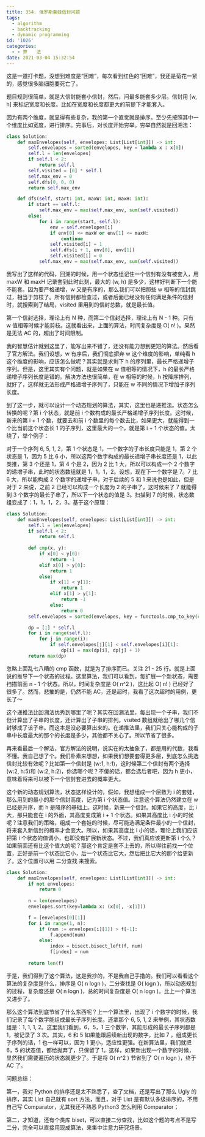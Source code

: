 ```yaml
---
title: 354. 俄罗斯套娃信封问题
tags:
  - algorithm
  - backtracking
  - dynamic programming
id: '1026'
categories:
  - - 算　　法
date: 2021-03-04 15:32:54
---
```


这是一道打卡题，没想到难度是“困难”，每次看到红色的“困难”，我还是菊花一紧的，感觉很多脑细胞要死亡了。

题目规则很简单，就是大信封能套小信封，然后，问最多能套多少层。信封用 [w, h] 来标记宽度和长度。比如在宽度和长度都更大的前提下才能套入。

因为有两个维度，就显得有些复杂，我的第一个直觉就是排序。至少先按照其中一个维度比如宽度，进行排序。完事后，对长度开始穷举。穷举自然就是回溯法：

```python
class Solution:
    def maxEnvelopes(self, envelopes: List[List[int]]) -> int:
        self.envelopes = sorted(envelopes, key = lambda x : x[0])
        self.l = len(envelopes)
        if self.l < 2:
            return self.l
        self.visited = [0] * self.l
        self.max_env = 0
        self.dfs(0, 0, 0)
        return self.max_env

    def dfs(self, start: int, maxW: int, maxH: int):
        if start == self.l:
            self.max_env = max(self.max_env, sum(self.visited))
        else:
            for i in range(start, self.l):
                env = self.envelopes[i]
                if env[0] <= maxW or env[1] <= maxH:
                    continue
                self.visited[i] = 1
                self.dfs(i + 1, env[0], env[1])
                self.visited[i] = 0
            self.max_env = max(self.max_env, sum(self.visited))
```

我写出了这样的代码，回溯的时候，用一个状态组记住一个信封有没有被套入，用 maxW 和 maxH 记录套到此时此刻，最大的 (w, h) 是多少，这样好判断下一个能不能套。因为要严格递增，w 又是有序的，那么我们可以把那些 w 相等的信封跳过，相当于剪枝了。所有信封都检查过，或者后面已经没有任何满足条件的信封时，就搜索到了结局，visited 里用到的信封总数，就是最长值。

第一个信封选择，理论上有 N 种，而第二个信封选择，理论上有 N - 1 种。只有 w 值相等时候才能剪枝。这就看出来，上面的算法，时间复杂度是 O( n! )。果然是无法 AC 的，超出了时间限制。

我的智慧估计就到这里了，能写出来不错了，还没有能力想到更短的算法。然后看了官方解法。我们设想，w 有序后，我们彻底摒弃 w 这个维度的影响，单纯看 h 这个维度的影响，应该怎么做呢？其实就是求剩下 h 的序列里，最长严格递增子序列。但是，这里其实有个问题，就是如果在 w 值相等的情况下，h 的最长严格递增子序列长度是错的。解决方法也很简单，在 w 相等的时候，h 按降序排列，就好了，这样就无法形成严格递增子序列了，只能在 w 不同的情况下增加子序列长度。

到了这一步，就可以设计一个动态规划的算法，其实，这里也是递推法。状态怎么转换的呢？第 i 个状态，就是前 i 个数构成的最长严格递增子序列长度。这时候，新来的第 i + 1 个数，就要去和前 i 个数里的每个数去比，如果更大，就能得到一个比当前这个状态长 1 的子序列，这里最大的一个，就是第 i + 1 个状态的值。太绕了，举个例子：

对于一个序列 6, 5, 1, 2，第 1 个状态是 1，一个数字的子串长度只能是 1，第 2 个状态是 1，因为 5 比 6 小，所以这两个数字构成的最长递增子串长度还是 1，以此类推，第 3 个还是 1，第 4 个是 2，因为 2 比 1 大，所以可以构成一个 2 个数字的递增子串，此时的状态数组就是 1，1，1，2。设想，现在下一个数字是 7。7 比 6 大，所以能构成 2 个数字的递增子串，对于后续的 5 和 1 来说也是如此，但是对于 2 来说，之前 2 已经可以构成一个长度为 2 的子串了，这时候来了 7 就能得到 3 个数字的最长子串了，所以下一个状态的值是 3。扫描到 7 的时候，状态数组变成了：1，1，1，2，3。基于这个原理：

```python
class Solution:
    def maxEnvelopes(self, envelopes: List[List[int]]) -> int:
        self.l = len(envelopes)
        if self.l < 2:
            return self.l
        
        def cmp(x, y):
            if x[0] < y[0]:
                return -1
            elif x[0] > y[0]:
                return 1
            else:
                if x[1] < y[1]:
                    return 1
                elif x[1] > y[1]:
                    return -1
                else:
                    return 0
        self.envelopes = sorted(envelopes, key = functools.cmp_to_key(cmp))

        dp = [1] * self.l
        for i in range(self.l):
            for j in range(i):
                if self.envelopes[j][1] < self.envelopes[i][1]:
                    dp[i] = max(dp[i], dp[j] + 1)
        return max(dp)
```

忽略上面乱七八糟的 cmp 函数，就是为了排序而已。关注 21 - 25 行。就是上面说的推导下一个状态的过程。这里算法，我们可以看到，每扩展一个新状态，需要扫描前面 n - 1 个状态。所以，时间复杂度是 O( n^2 )，这比起 O( n! ) 已经好了很多了。然而，悲摧的是，仍然不能 AC，还是超时，我看了这次超时的用例，更长了～

这个递推法比回溯法优秀到哪里了呢？其实在回溯法里，每出现一个子串，我们不但计算出了子串的长度，还计算出了子串的排列。visited 数组就给出了哪几个信封够成了该子串。而这本是没必要算出来的。在递推法里，我们只关心能构成的子串中长度最大的那个的长度是多少，其他都不关心了。所以节省了很多。

再来看最后一个解法，官方解法的说明，说实在的太抽象了，都是用的代数，我看不懂。我自己想了个。我们朴素来想想，如果我们想要套得更多层，到底怎么挑选信封比较有效呢？比如第一个信封是 (w:1, h:1)，这时候第二个信封有两个选择(w:2, h:5)和 (w:2, h:2)，你选哪个呢？不傻的话，都会选后者吧，因为 h 更小，意味着将来可以被下一个信封套进去的概率更大。

这个新的动态规划算法，状态这样设计的，假如，我想组成一个层数为 i 的套娃，那么用到的最小的那个信封高度，记为第 i 个状态值。注意这个算法仍然建立在 w 已经是升序，而 h 是降序的基础上。这时候，新来一个信封。如果它的高度，比 i 大，那只能套在 i 的外面，其高度变成第 i + 1 个状态。如果其高度比 i 小的时候呢？注意我们的策略，组成一个套娃的时候，尽可能选满足条件最小的一个信封，将来套入新信封的概率才会变大。所以，如果其高度比 i 小的话，理论上我们应该把第 i 个状态的值调小，也即没有扩展新状态。不过，我们真应该更新第 i 个么？如果前面还有比这个值大的呢？那这个肯定是套不上去的，所以得往前找一个位置，正好是前一个状态比它小，后一个状态比它大，然后把比它大的那个给更新了。这个位置可以用 二分查找 来搜索。

```python
class Solution:
    def maxEnvelopes(self, envelopes: List[List[int]]) -> int:
        if not envelopes:
            return 0
        
        n = len(envelopes)
        envelopes.sort(key=lambda x: (x[0], -x[1]))

        f = [envelopes[0][1]]
        for i in range(1, n):
            if (num := envelopes[i][1]) > f[-1]:
                f.append(num)
            else:
                index = bisect.bisect_left(f, num)
                f[index] = num
        
        return len(f)
```

于是，我们得到了这个算法，这是我抄的，不是我自己手撸的。我们可以看看这个算法的复杂度是什么，排序是 O( n logn )，二分查找是 O( logn )，所以动态规划的过程，复杂度还是 O( n logn )，总的时间复杂度是 O( n logn )。比上一个算法又进步了。

那么这个算法到底节省了什么东西呢？上一个算法里，出现了 i 个数字的时候，我们记录了每个数字能组成最长子序列长度。还拿那个 6, 5, 1, 2 来举例，其状态数组是：1, 1, 1, 2。这里我们看到，6，5，1 三个数字，其能形成的最长子序列都是 1，被记录了 3 次。其实，6 和 5 如果能跟后续新出现的数字，比如 7 ，组成更长子序列的话，1 也一样可以，因为 1 更小，适应性更强。在新算法里，我们就把 6，5 的状态值，都给抛弃了，只保留了 1。这样，如果新出现一个数字的时候，显然我们需要遍历的状态就更少了。于是将 O( n^2 ) 节省到了 O( n logn )，终于 AC 了。

问题总结：

第一，我对 Python 的排序还是太不熟悉了，查了文档，还是写出了那么 Ugly 的排序，其实 List 自己就有 sort 方法，而且，对于 List 是有默认多级排序的，不用自己写 Comparator，尤其我还不熟悉 Python3 怎么利用 Comparator；

第二，才知道，还有个类库 biset，可以直接二分查找，比如这个题的考点不是写二分，完全可以直接用现成算法，来集中注意力研究场景。